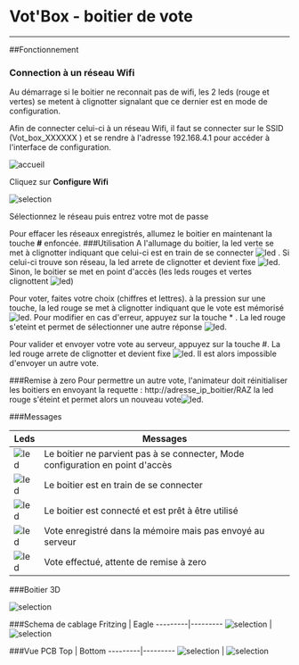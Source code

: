 Vot'Box - boitier de vote 
=

----
##Fonctionnement
### Connection à un réseau Wifi
Au démarrage si le boitier ne reconnait pas de wifi, les 2 leds (rouge et vertes) se metent à clignotter signalant que ce dernier est en mode de configuration.

Afin de connecter celui-ci à un réseau Wifi, il faut se connecter sur le SSID (Vot_box_XXXXXX ) et se rendre à l'adresse 192.168.4.1 pour accéder à l'interface de configuration.


![accueil](/images/accueil.png)

Cliquez sur **Configure Wifi**

![selection](/images/selection.png)

Sélectionnez le réseau puis entrez votre mot de passe

Pour effacer les réseaux enregistrés, allumez le boitier en maintenant la touche **#** enfoncée.
###Utilisation
A l'allumage du boitier, la led verte se met à clignotter indiquant que celui-ci est en train de se connecter ![led](/images/leds_connect.png) . Si celui-ci trouve son réseau, la led arrete de clignotter et devient fixe ![led](/images/leds_ok.png). Sinon, le boitier se met en point d'accès (les leds rouges et vertes clignottent ![led](/images/leds_ap.png))

Pour voter, faites votre choix (chiffres et lettres). à la pression sur une touche, la led rouge se met à clignotter indiquant que le vote est mémorisé ![led](/images/leds_vote_mem.png). Pour modifier en cas d'erreur, appuyez sur la touche * . La led rouge s'eteint et permet de sélectionner une autre réponse ![led](/images/leds_ok.png).

Pour valider et envoyer votre vote au serveur, appuyez sur la touche #. La led rouge arrete de clignotter et devient fixe ![led](/images/leds_voted.png).  Il est alors impossible d'envoyer un autre vote.

###Remise à zero
Pour permettre un autre vote, l'animateur doit réinitialiser les boitiers en envoyant la requette : http://adresse_ip_boitier/RAZ la led rouge s'éteint et permet alors un nouveau vote![led](/images/leds_ok.png).

###Messages

Leds | Messages
------------ | --------------
![led](/images/leds_ap.png) | Le boitier ne parvient pas à se connecter, Mode configuration en point d'accès 
![led](/images/leds_connect.png) | Le boitier est en train de se connecter
![led](/images/leds_ok.png) | Le boitier est connecté et est prêt à être utilisé 
![led](/images/leds_vote_mem.png) | Vote enregistré dans la mémoire mais pas envoyé au serveur
![led](/images/leds_voted.png) | Vote effectué, attente de remise à zero

###Boitier 3D

![selection](/images/box.png)

###Schema de cablage
Fritzing | Eagle
---------|---------
![selection](/images/votbox_bb.png) | ![selection](/images/schema.png) 

###Vue PCB
Top | Bottom 
---------|---------
![selection](/images/vote_box_top.png) | ![selection](/images/vote_box_bot.png) 
